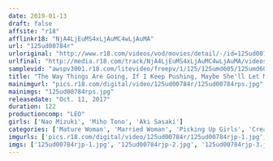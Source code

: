 ```yaml
---
date: 2019-01-13
draft: false
affsite: "r18"
afflinkr18: "NjA4LjEuMS4xLjAuMC4wLjAuMA"
url: "125ud00784r"
urloriginal: "http://www.r18.com/videos/vod/movies/detail/-/id=125ud00784r"
urlfinal: "http://media.r18.com/track/NjA4LjEuMS4xLjAuMC4wLjAuMA/videos/vod/movies/detail/-/id=125ud00784r"
samplevid: "awspv3001.r18.com/litevideo/freepv/1/125/125umd605/125umd605_dmb_w.mp4"
title: "The Way Things Are Going, If I Keep Pushing, Maybe She'll Let Me Fuck Her!? 'Please, Can I Touch Your Titties!?' 'Let Me Touch Your Ass!!' 'I Only Want To Stick My Cock Tip In!!' We're Begging And Pleading And We Don't Care How It Looks!! A Horny Man Who Just Wants To Fuck Is In A Hot And Heated Battle With A Wily Girl Who Keeps Deflecting His Advances!!"
mainimgurl: "pics.r18.com/digital/video/125ud00784r/125ud00784rps.jpg"
mainimgs: "125ud00784rps.jpg"
releasedate: "Oct. 11, 2017"
duration: 122
productioncomp: "LEO"
girls: ['Nao Mizuki', 'Miho Tono', 'Aki Sasaki']
categories: ['Mature Woman', 'Married Woman', 'Picking Up Girls', 'Creampie', 'Hi-Def']
imgurls: ['pics.r18.com/digital/video/125ud00784r/125ud00784rjp-1.jpg', 'pics.r18.com/digital/video/125ud00784r/125ud00784rjp-2.jpg', 'pics.r18.com/digital/video/125ud00784r/125ud00784rjp-3.jpg', 'pics.r18.com/digital/video/125ud00784r/125ud00784rjp-4.jpg', 'pics.r18.com/digital/video/125ud00784r/125ud00784rjp-5.jpg', 'pics.r18.com/digital/video/125ud00784r/125ud00784rjp-6.jpg', 'pics.r18.com/digital/video/125ud00784r/125ud00784rjp-7.jpg', 'pics.r18.com/digital/video/125ud00784r/125ud00784rjp-8.jpg', 'pics.r18.com/digital/video/125ud00784r/125ud00784rjp-9.jpg', 'pics.r18.com/digital/video/125ud00784r/125ud00784rjp-10.jpg', 'pics.r18.com/digital/video/125ud00784r/125ud00784rjp-11.jpg', 'pics.r18.com/digital/video/125ud00784r/125ud00784rjp-12.jpg', 'pics.r18.com/digital/video/125ud00784r/125ud00784rjp-13.jpg', 'pics.r18.com/digital/video/125ud00784r/125ud00784rjp-14.jpg', 'pics.r18.com/digital/video/125ud00784r/125ud00784rjp-15.jpg', 'pics.r18.com/digital/video/125ud00784r/125ud00784rjp-16.jpg', 'pics.r18.com/digital/video/125ud00784r/125ud00784rjp-17.jpg', 'pics.r18.com/digital/video/125ud00784r/125ud00784rjp-18.jpg', 'pics.r18.com/digital/video/125ud00784r/125ud00784rjp-19.jpg', 'pics.r18.com/digital/video/125ud00784r/125ud00784rjp-20.jpg']
imgs: ['125ud00784rjp-1.jpg', '125ud00784rjp-2.jpg', '125ud00784rjp-3.jpg', '125ud00784rjp-4.jpg', '125ud00784rjp-5.jpg', '125ud00784rjp-6.jpg', '125ud00784rjp-7.jpg', '125ud00784rjp-8.jpg', '125ud00784rjp-9.jpg', '125ud00784rjp-10.jpg', '125ud00784rjp-11.jpg', '125ud00784rjp-12.jpg', '125ud00784rjp-13.jpg', '125ud00784rjp-14.jpg', '125ud00784rjp-15.jpg', '125ud00784rjp-16.jpg', '125ud00784rjp-17.jpg', '125ud00784rjp-18.jpg', '125ud00784rjp-19.jpg', '125ud00784rjp-20.jpg']
---
```

